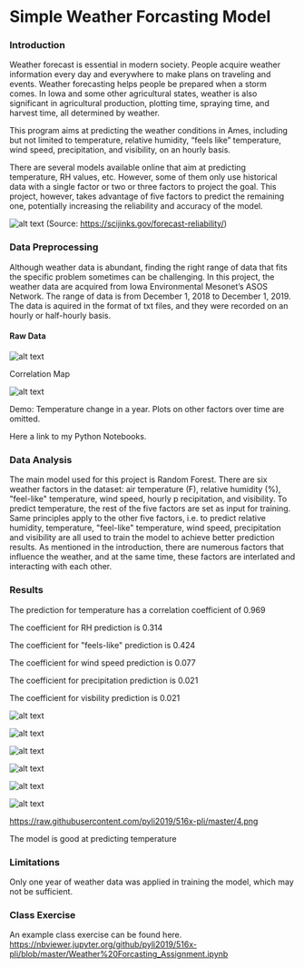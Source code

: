 
# Simple Weather Forcasting Model

### Introduction 

Weather forecast is essential in modern society. People acquire weather information every day and everywhere to make plans on traveling and events. Weather forecasting helps people be prepared when a storm comes. In Iowa and some other agricultural states, weather is also significant in agricultural production, plotting time, spraying time, and harvest time, all determined by weather. 

This program aims at predicting the weather conditions in Ames, including but not limited to temperature, relative humidity, “feels like” temperature, wind speed, precipitation, and visibility, on an hourly basis. 

There are several models available online that aim at predicting temperature, RH values, etc. However, some of them only use historical data with a single factor or two or three factors to project the goal. This project, however, takes advantage of five factors to predict the remaining one, potentially increasing the reliability and accuracy of the model. 

![alt text](https://raw.githubusercontent.com/pyli2019/516x-pli/master/forecast-reliability2.jpg?raw=true "forecast-reliability2")
(Source: https://scijinks.gov/forecast-reliability/)
### Data Preprocessing

Although weather data is abundant, finding the right range of data that fits the specific problem sometimes can be challenging. In this project, the weather data are acquired from Iowa Environmental Mesonet’s ASOS Network. The range of data is from December 1, 2018 to December 1, 2019. The data is aquired in the format of txt files, and they were recorded on an hourly or half-hourly basis.

#### Raw Data
![alt text](https://github.com/pyli2019/516x-pli/blob/master/Correlation%20heatmap.png?raw=true "Correlation%20heatmap")

Correlation Map 

![alt text](https://github.com/pyli2019/516x-pli/blob/master/temp_vs_date.png?raw=true "temp_vs_date")

Demo: Temperature change in a year. Plots on other factors over time are omitted.  


Here a link to my Python Notebooks. 

### Data Analysis

The main model used for this project is Random Forest. There are six weather factors in the dataset: air temperature (F), relative humidity (%), "feel-like" temperature, wind speed, hourly p recipitation, and visibility. To predict temperature, the rest of the five factors are set as input for training. Same principles apply to the other five factors, i.e. to predict relative humidity, temperature, "feel-like" temperature, wind speed, precipitation and visibility are all used to train the model to achieve better prediction results. As mentioned in the introduction, there are numerous factors that influence the weather, and at the same time, these factors are interlated and interacting with each other. 

### Results

The prediction for temperature has a correlation coefficient of 0.969

The coefficient for RH prediction is 0.314

The coefficient for "feels-like" prediction is 0.424

The coefficient for wind speed prediction is 0.077

The coefficient for precipitation prediction is 0.021

The coefficient for visbility prediction is 0.021

![alt text](https://raw.githubusercontent.com/pyli2019/516x-pli/master/1.PNG?raw=true "1")

![alt text](https://raw.githubusercontent.com/pyli2019/516x-pli/master/2.PNG?raw=true "2")

![alt text](https://raw.githubusercontent.com/pyli2019/516x-pli/master/3.PNG?raw=true "3")

![alt text](https://raw.githubusercontent.com/pyli2019/516x-pli/master/4.png?raw=true "4")

![alt text](https://raw.githubusercontent.com/pyli2019/516x-pli/master/5.png?raw=true "5")

![alt text](https://raw.githubusercontent.com/pyli2019/516x-pli/master/6.png?raw=true "6")


https://raw.githubusercontent.com/pyli2019/516x-pli/master/4.png

The model is good at predicting temperature 
### Limitations

Only one year of weather data was applied in training the model, which may not be sufficient. 

### Class Exercise

An example class exercise can be found here. 
https://nbviewer.jupyter.org/github/pyli2019/516x-pli/blob/master/Weather%20Forcasting_Assignment.ipynb
